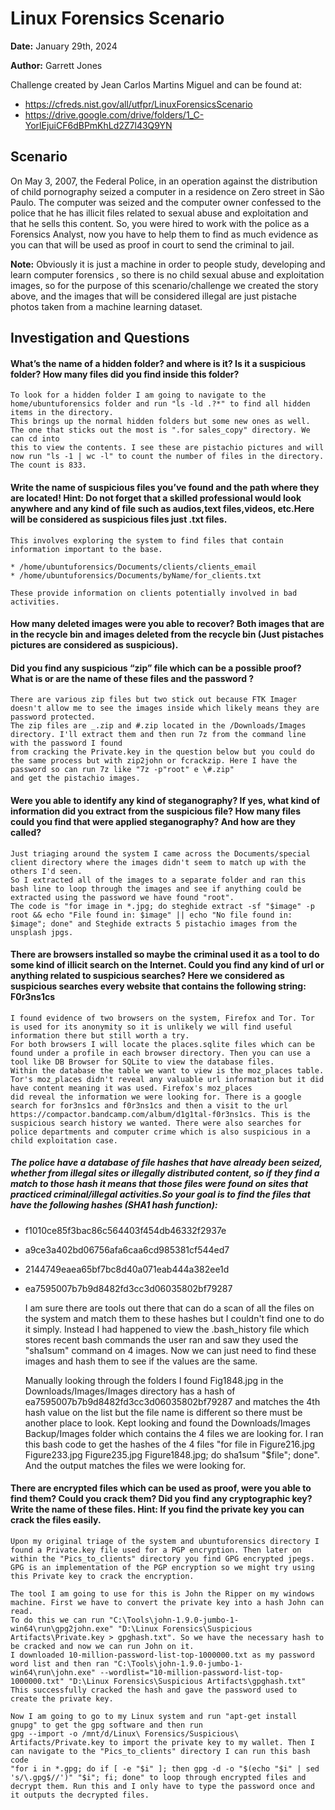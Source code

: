 # Linux Forensics Scenario

**Date:** January 29th, 2024

**Author:** Garrett Jones

Challenge created by Jean Carlos Martins Miguel and can be found at:
 * https://cfreds.nist.gov/all/utfpr/LinuxForensicsScenario
 * https://drive.google.com/drive/folders/1_C-YorlEjuiCF6dBPmKhLd2Z7l43Q9YN
 
## Scenario
On May 3, 2007, the Federal Police, in an operation against the distribution of child pornography seized a computer in a residence on Zero street in São Paulo. The computer was seized and the computer owner confessed to the police that he has illicit files related to sexual abuse and exploitation and that he sells this content. So, you were hired to work with the police as a Forensics Analyst, now you have to help them to find as much evidence as you can that will be used as proof  in court to send the criminal to jail.

**Note:** Obviously it is just a machine in order to people study, developing and learn computer forensics , so there is no child sexual abuse and exploitation images, so for the purpose of this scenario/challenge we created the story above, and the images that will be considered illegal are just pistache photos taken from a machine learning dataset.

## Investigation and Questions




#### What’s the name of a hidden folder? and where is it? Is it a suspicious folder? How many files did you find inside this folder?
	To look for a hidden folder I am going to navigate to the home/ubuntuforensics folder and run "ls -ld .?*" to find all hidden items in the directory.
	This brings up the normal hidden folders but some new ones as well. The one that sticks out the most is ".for sales_copy" directory. We can cd into
	this to view the contents. I see these are pistachio pictures and will now run "ls -1 | wc -l" to count the number of files in the directory. The count is 833.

#### Write the name of suspicious files you’ve found and the path where they are located! Hint: Do not forget that a skilled professional would look anywhere and any kind of file such as audios,text files,videos, etc.Here will be considered as suspicious files just .txt files.
	This involves exploring the system to find files that contain information important to the base.
	
	* /home/ubuntuforensics/Documents/clients/clients_email
	* /home/ubuntuforensics/Documents/byName/for_clients.txt
	
	These provide information on clients potentially involved in bad activities.


#### How many deleted images were you able to recover? Both images that are in the recycle bin and images deleted from the recycle bin (Just pistaches pictures are considered as suspicious).

#### Did you find any suspicious “zip” file which can be a possible proof? What is or are the name of these files and the password ?
	There are various zip files but two stick out because FTK Imager doesn't allow me to see the images inside which likely means they are password protected.
	The zip files are _.zip and #.zip located in the /Downloads/Images directory. I'll extract them and then run 7z from the command line with the password I found
	from cracking the Private.key in the question below but you could do the same process but with zip2john or fcrackzip. Here I have the password so can run 7z like "7z -p"root" e \#.zip"
	and get the pistachio images.

#### Were you able to identify any kind of steganography? If yes, what kind of information did you extract from the suspicious file? How many files could you find that were applied steganography? And how are they called?
	Just triaging around the system I came across the Documents/special client directory where the images didn't seem to match up with the others I'd seen. 
	So I extracted all of the images to a separate folder and ran this bash line to loop through the images and see if anything could be extracted using the password we have found "root". 
	The code is "for image in *.jpg; do steghide extract -sf "$image" -p root && echo "File found in: $image" || echo "No file found in: $image"; done" and Steghide extracts 5 pistachio images from the unsplash jpgs.
	
#### There are browsers  installed so maybe the criminal used it as  a tool to do some kind of illicit search on the Internet. Could you find any kind of url or anything related to suspicious searches? Here we considered as suspicious searches every website that contains the following string: F0r3ns1cs
	I found evidence of two browsers on the system, Firefox and Tor. Tor is used for its anonymity so it is unlikely we will find useful information there but still worth a try.
	For both browsers I will locate the places.sqlite files which can be found under a profile in each browser directory. Then you can use a tool like DB Browser for SQLite to view the database files.
	Within the database the table we want to view is the moz_places table. Tor's moz_places didn't reveal any valuable url information but it did have content meaning it was used. Firefox's moz_places
	did reveal the information we were looking for. There is a google search for for3ns1cs and f0r3ns1cs and then a visit to the url https://compactor.bandcamp.com/album/d1g1tal-f0r3ns1cs. This is the
	suspicious search history we wanted. There were also searches for police departments and computer crime which is also suspicious in a child exploitation case.

##### The police have a database of file hashes that have already been seized, whether from illegal sites or illegally distributed content, so if they find a match to those hash it means that those files were found on sites that practiced criminal/illegal activities.So your goal is to find the files that have the following hashes (SHA1 hash function):

* f1010ce85f3bac86c564403f454db46332f2937e  
* a9ce3a402bd06756afa6caa6cd985381cf544ed7  
* 2144749eaea65bf7bc8d40a071eab444a382ee1d  
* ea7595007b7b9d8482fd3cc3d06035802bf79287 

	I am sure there are tools out there that can do a scan of all the files on the system and match them to these hashes but I couldn't find one to do it simply.
	Instead I had happened to view the .bash_history file which stores recent bash commands the user ran and saw they used the "sha1sum" command on 4 images. 
	Now we can just need to find these images and hash them to see if the values are the same.
	
	Manually looking through the folders  I found Fig1848.jpg in the Downloads/Images/Images directory has a hash of ea7595007b7b9d8482fd3cc3d06035802bf79287 and matches the 4th hash value on the list but the file name is different so there must be another place to look.
	Kept looking and found the Downloads/Images Backup/Images folder which contains the 4 files we are looking for. I ran this bash code to get the hashes of the 4 files "for file in Figure216.jpg Figure233.jpg Figure235.jpg Figure1848.jpg; do sha1sum "$file"; done".
	And the output matches the files we were looking for.

                                                                                            
#### There are encrypted files which can be used as proof, were you able to find them? Could you crack them? Did you find any cryptographic key? Write the name of these  files. Hint: If you find the private key you can crack the files easily.
	Upon my original triage of the system and ubuntuforensics directory I found a Private.key file used for a PGP encryption. Then later on within the "Pics_to_clients" directory you find GPG encrypted jpegs.
	GPG is an implementation of the PGP encryption so we might try using this Private key to crack the encryption.
	
	The tool I am going to use for this is John the Ripper on my windows machine. First we have to convert the private key into a hash John can read. 
	To do this we can run "C:\Tools\john-1.9.0-jumbo-1-win64\run\gpg2john.exe" "D:\Linux Forensics\Suspicious Artifacts\Private.key > gpghash.txt". So we have the necessary hash to be cracked and now we can run John on it.
	I downloaded 10-million-password-list-top-1000000.txt as my password word list and then ran "C:\Tools\john-1.9.0-jumbo-1-win64\run\john.exe" --wordlist="10-million-password-list-top-1000000.txt" "D:\Linux Forensics\Suspicious Artifacts\gpghash.txt"
	This successfully cracked the hash and gave the password used to create the private key. 
	
	Now I am going to go to my Linux system and run "apt-get install gnupg" to get the gpg software and then run 
	gpg --import -o /mnt/d/Linux\ Forensics/Suspicious\ Artifacts/Private.key to import the private key to my wallet. Then I can navigate to the "Pics_to_clients" directory I can run this bash code 
	"for i in *.gpg; do if [ -e "$i" ]; then gpg -d -o "$(echo "$i" | sed 's/\.gpg$//')" "$i"; fi; done" to loop through encrypted files and decrypt them. Run this and I only have to type the password once and it outputs the decrypted files.
